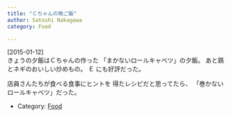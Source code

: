 ```yaml
---
title: "Ｃちゃんの晩ご飯"
author: Satoshi Nakagawa
category: Food

---
```


[2015-01-12]  
きょうの夕飯はＣちゃんの作った
「まかないロールキャベツ」の夕飯。
あと鶏とネギのおいしい炒めもの。
Ｅ にも好評だった。

 店員さんたちが食べる食事にヒントを
得たレシピだと思ってたら、
「巻かないロールキャベツ」だった。

- Category: [Food](/categories.html#Food)

